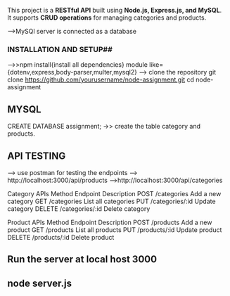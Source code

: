 This project is a  **RESTful API** built using **Node.js, Express.js, and MySQL**.  
It supports **CRUD operations** for managing categories and products.

-->MySQl server is connected as a database

###    INSTALLATION AND SETUP##
-->>npm install{install all dependencies} module like={dotenv,express,body-parser,multer,mysql2}
--> clone the repository
    git clone https://github.com/yourusername/node-assignment.git
    cd node-assignment

## MYSQL ##
CREATE DATABASE assignment;
->> create the table category and products.

## API TESTING ###

--> use postman for testing the endpoints
--> http://localhost:3000/api/products
-->http://localhost:3000/api/categories

Category APIs
Method	Endpoint	Description
POST	/categories	Add a new category
GET	/categories	List all categories
PUT	/categories/:id	Update category
DELETE	/categories/:id	Delete category

Product APIs
Method	Endpoint	Description
POST	/products	Add a new product
GET	/products	List all products
PUT	/products/:id	Update product
DELETE	/products/:id	Delete product

## Run the server at local host 3000
## node server.js

